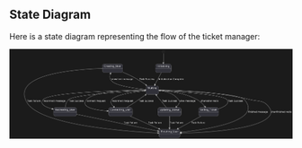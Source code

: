 ## State Diagram

Here is a state diagram representing the flow of the ticket manager:

![State Diagram](./assets/states.png)